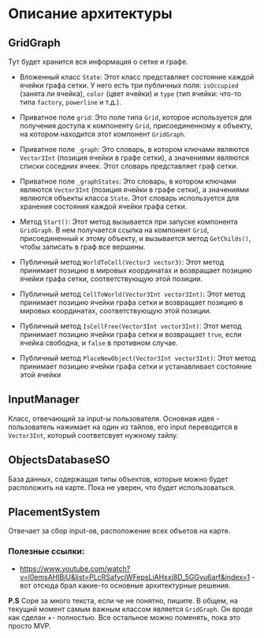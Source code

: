 # Описание архитектуры
## GridGraph
Тут будет хранится вся информация о сетке и графе.
- Вложенный класс `State`: Этот класс представляет состояние каждой ячейки графа сетки. У него есть три публичных поля: `isOccupied` (занята ли ячейка), `color` (цвет ячейки) и `type` (тип ячейки: что-то типа `factory`, `powerline` и т.д.).

- Приватное поле `grid`: Это поле типа `Grid`, которое используется для получения доступа к компоненту `Grid`, присоединенному к объекту, на котором находится этот компонент `GridGraph`.

- Приватное поле `_graph`: Это словарь, в котором ключами являются `Vector3Int` (позиция ячейки в графе сетки), а значениями являются списки соседних ячеек. Этот словарь представляет граф сетки.

- Приватное поле `_graphStates`: Это словарь, в котором ключами являются `Vector3Int` (позиция ячейки в графе сетки), а значениями являются объекты класса `State`. Этот словарь используется для хранения состояния каждой ячейки графа сетки.

- Метод `Start()`: Этот метод вызывается при запуске компонента `GridGraph`. В нем получается ссылка на компонент `Grid`, присоединенный к этому объекту, и вызывается метод `GetChilds()`, чтобы записать в граф все вершины.

- Публичный метод `WorldToCell(Vector3 vector3)`: Этот метод принимает позицию в мировых координатах и возвращает позицию ячейки графа сетки, соответствующую этой позиции.

- Публичный метод `CellToWorld(Vector3Int vector3Int)`: Этот метод принимает позицию ячейки графа сетки и возвращает позицию в мировых координатах, соответствующую этой позиции.

- Публичный метод `IsCellFree(Vector3Int vector3Int)`: Этот метод принимает позицию ячейки графа сетки и возвращает `true`, если ячейка свободна, и `false` в противном случае.

- Публичный метод `PlaceNewObject(Vector3Int vector3Int)`: Этот метод принимает позицию ячейки графа сетки и устанавливает состояние этой ячейки

## InputManager
Класс, отвечающий за input-ы пользователя. Основная идея - пользователь нажимает на один из тайлов, его input переводится в `Vector3Int`, который соответсвует нужному тайлу.

## ObjectsDatabaseSO
База данных, содержащая типы объектов, которые можно будет расположить на карте. Пока не уверен, что будет использоваться.

## PlacementSystem
Отвечает за сбор input-ов, расположение всех объетов на карте.

### Полезные ссылки:
- https://www.youtube.com/watch?v=l0emsAHIBjU&list=PLcRSafycjWFepsLiAHxxi8D_5GGvu6arf&index=1 - вот отсюда брал какие-то основные архитектурные решения.

**P.S** Соре за много текста, если че не понятно, пишите. В общем, на текущий момент самым важным классом является `GridGraph`. Он вроде как сделан +- полностью. Все остальное можно поменять, пока это просто MVP. 